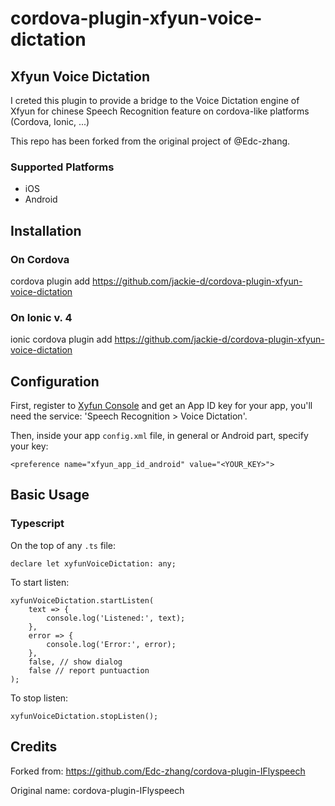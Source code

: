 # cordova-plugin-xfyun-voice-dictation

## Xfyun Voice Dictation

I creted this plugin to provide a bridge to the Voice Dictation engine of Xfyun for chinese Speech Recognition feature on cordova-like platforms (Cordova, Ionic, ...)

This repo has been forked from the original project of @Edc-zhang.

### Supported Platforms

- iOS
- Android

## Installation

### On Cordova

cordova plugin add https://github.com/jackie-d/cordova-plugin-xfyun-voice-dictation

### On Ionic v. 4

ionic cordova plugin add https://github.com/jackie-d/cordova-plugin-xfyun-voice-dictation

## Configuration

First, register to [Xyfun Console](https://console.xfyun.cn/services/iat) and get an App ID key for your app, you'll need the service: 'Speech Recognition > Voice Dictation'.

Then, inside your app `config.xml` file, in general or Android part, specify your key:

```
<preference name="xfyun_app_id_android" value="<YOUR_KEY>">
```

## Basic Usage

### Typescript

On the top of any `.ts` file: 

```
declare let xyfunVoiceDictation: any;
```

To start listen:

```
xyfunVoiceDictation.startListen(
    text => {
        console.log('Listened:', text);
    },
    error => {
        console.log('Error:', error);
    },
    false, // show dialog
    false // report puntuaction
);
```

To stop listen:

```
xyfunVoiceDictation.stopListen();
```

## Credits

Forked from: https://github.com/Edc-zhang/cordova-plugin-IFlyspeech

Original name: cordova-plugin-IFlyspeech